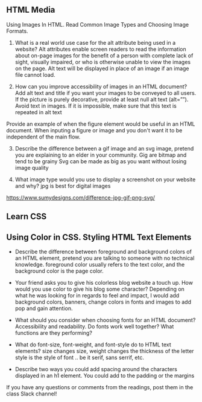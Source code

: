 ## HTML Media

Using Images In HTML. Read Common Image Types and Choosing Image Formats.

1. What is a real world use case for the alt attribute being used in a website?
Alt attributes enable screen readers to read the information about on-page images for the benefit of a person with complete lack of sight, visually impaired, or who is otherwise unable to view the images on the page. Alt text will be displayed in place of an image if an image file cannot load.

2. How can you improve accessibility of images in an HTML document?
Add alt text and title if you want your images to be conveyed to all users. If the picture is purely decorative, provide at least null alt text (alt=””). Avoid text in images. If it is impossible, make sure that this text is repeated in alt text

Provide an example of when the figure element would be useful in an HTML document.
When inputing a figure or image and you don't want it to be independent of the main flow.

3. Describe the difference between a gif image and an svg image, pretend you are explaining to an elder in your community.
Gig are bitmap and tend to be grainy
Svg can be made as big as you want without losing image quality

4. What image type would you use to display a screenshot on your website and why?
jpg is best for digital images

https://www.sumydesigns.com/difference-jpg-gif-png-svg/

## Learn CSS

## Using Color in CSS. Styling HTML Text Elements

* Describe the difference between foreground and background colors of an HTML element, pretend you are talking to someone with no technical knowledge.
foreground color usually refers to the text color, and the background color is the page color.

* Your friend asks you to give his colorless blog website a touch up. How would you use color to give his blog some character?
Depending on what he was looking for in regards to feel and impact, I would add background colors, banners, change colors in fonts and images to add pop and gain attention. 
* What should you consider when choosing fonts for an HTML document?
Accessibility and readability. Do fonts work well together? What functions are they performing?
* What do font-size, font-weight, and font-style do to HTML text elements?
size changes size,
weight changes the thickness of the letter
style is the style of font .. be it serif, sans serrif, etc.

* Describe two ways you could add spacing around the characters displayed in an h1 element.
You could add to the padding or the margins

If you have any questions or comments from the readings, post them in the class Slack channel!
